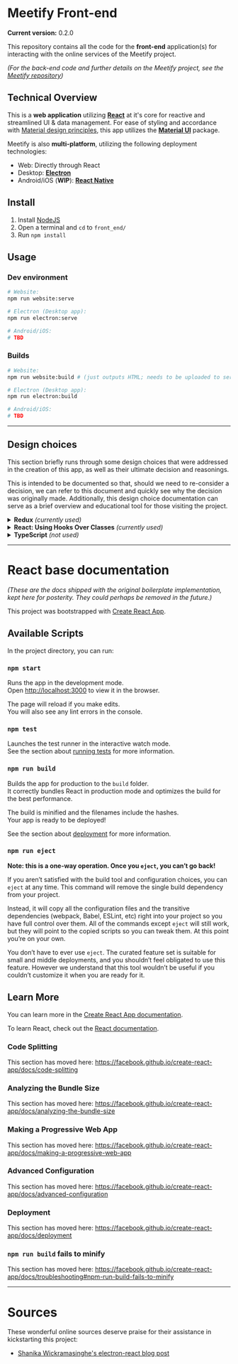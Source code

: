 # Meetify Front-end

**Current version:** 0.2.0

This repository contains all the code for the **front-end** application(s) for
interacting with the online services of the Meetify project.

*(For the back-end code and further details on the Meetify project, see the
[Meetify repository](https://github.com/RobBoeckermann/Meetify))*

## Technical Overview

This is a **web application** utilizing [**React**](https://reactjs.org/) at
it's core for reactive and streamlined UI & data management. For ease of styling
and accordance with [Material design principles](https://material.io/design),
this app utilizes the [**Material UI**](https://material-ui.com/) package.

Meetify is also **multi-platform**, utilizing the following deployment
technologies:

- Web: Directly through React
- Desktop: [**Electron**](https://www.electronjs.org/)
- Android/iOS (**WIP**): [**React Native**](https://reactnative.dev/)

## Install

1. Install [NodeJS](https://nodejs.org/en/)
1. Open a terminal and `cd` to `front_end/`
1. Run `npm install`

## Usage

### Dev environment

 ``` sh
# Website:
npm run website:serve

# Electron (Desktop app):
npm run electron:serve

# Android/iOS:
# TBD
```

### Builds

``` sh
# Website:
npm run website:build # (just outputs HTML; needs to be uploaded to server...)

# Electron (Desktop app):
npm run electron:build

# Android/iOS:
# TBD
```

---

## Design choices

This section briefly runs through some design choices that were addressed in the
creation of this app, as well as their ultimate decision and reasonings.

This is intended to be documented so that, should we need to re-consider a
decision, we can refer to this document and quickly see why the decision was
originally made. Additionally, this design choice documentation can serve as a
brief overview and educational tool for those visiting the project.

<details>
<summary>
<strong>Redux</strong> <em>(currently used)</em>
</summary>

[Redux](https://redux.js.org/) is a data manager for react programs, creating a
central "state" of data for use across distantly connected UI components.

This can help ensure **clean, consistent, and traceable data flow**, as well as
**potentially increased efficiency**. Although this does involve **increased
complexity** in the short-term, it allows for our app to grow very large with
still-maintainable data.

Many similar implementations of this concept exist, including basic homebrew
ones, but Redux was chosen due to widely being the **most popular**. However, the
simplest alternative we could consider would be React's own
[**Context**](https://reactjs.org/docs/context.html) API.

</details>

<details>
<summary>
<strong>React: Using Hooks Over Classes</strong> <em>(currently used)</em>
</summary>

[React hooks](https://reactjs.org/docs/hooks-intro.html) are a relatively new
feature to React that allow for function components to have all the same
features of a class component.

As some basic examples of the visual difference, the [React
docs](https://reactjs.org/docs/components-and-props.html) show the following two
identical visual components:

**Function Component:**  
``` jsx
function Welcome(props) {
  return <h1>Hello, {props.name}</h1>;
}
```
**Class Component:**  
``` jsx
class Welcome extends React.Component {
  render () {
    return <h1>Hello, {props.name}</h1>;
  }
}
```

Classes used to have the advantage of an **internal state** that could be
watched, resulting in the view being **live updated** upon change. However, now
that functional components have hooks, **they have all the same features as class
components.** Thus, it comes into question which should be used.

Ultimately, it was decided that **hooks (functional components) are better** and
will be used throughout the program. Simply put, they're **simpler**, and
**practically required for Redux** *(due to common [Redux
hooks](https://react-redux.js.org/api/hooks#using-hooks-in-a-react-redux-app)
like useSelector and useDispatch)*. Additionally, they better encourage smaller
components, allowing for a more manageable internal architecture.

Further research confirms and better explains these sentiments:

- [6 Reasons to Use React Hooks Instead of Classes](https://blog.bitsrc.io/6-reasons-to-use-react-hooks-instead-of-classes-7e3ee745fe04)
- [Why We Switched to React Hooks](https://blog.bitsrc.io/why-we-switched-to-react-hooks-48798c42c7f)
- [React Hooks versus Classes](https://medium.com/better-programming/react-hooks-vs-classes-add2676a32f2)

Thus, for consistency, code brevity, and compatibility, **hooks / function
components should be utilized everywhere in the program.**

</details>


<details>
<summary>
<strong>TypeScript</strong> <em>(not used)</em>
</summary>

[TypeScript](https://www.typescriptlang.org/) is a JavaScript extension that
allows for further OOP practices and the validation that comes with it.

This was ultimately **not used** for Meetify. Although the benefits may be
useful, it also adds a layer of **increased complexity**. There are also notes
of it resulting in **incompatibilities** in some cases, potentially resulting in
more headache than it's worht. Perhaps most of all, it seemed **unnecessary**
and, per Occam's Razor, was not used in Meetify.

</details>


--- 

# React base documentation

*(These are the docs shipped with the original boilerplate implementation, kept
here for posterity. They could perhaps be removed in the future.)*

This project was bootstrapped with [Create React App](https://github.com/facebook/create-react-app).

## Available Scripts

In the project directory, you can run:

### `npm start`

Runs the app in the development mode.<br />
Open [http://localhost:3000](http://localhost:3000) to view it in the browser.

The page will reload if you make edits.<br />
You will also see any lint errors in the console.

### `npm test`

Launches the test runner in the interactive watch mode.<br />
See the section about [running tests](https://facebook.github.io/create-react-app/docs/running-tests) for more information.

### `npm run build`

Builds the app for production to the `build` folder.<br />
It correctly bundles React in production mode and optimizes the build for the best performance.

The build is minified and the filenames include the hashes.<br />
Your app is ready to be deployed!

See the section about [deployment](https://facebook.github.io/create-react-app/docs/deployment) for more information.

### `npm run eject`

**Note: this is a one-way operation. Once you `eject`, you can’t go back!**

If you aren’t satisfied with the build tool and configuration choices, you can `eject` at any time. This command will remove the single build dependency from your project.

Instead, it will copy all the configuration files and the transitive dependencies (webpack, Babel, ESLint, etc) right into your project so you have full control over them. All of the commands except `eject` will still work, but they will point to the copied scripts so you can tweak them. At this point you’re on your own.

You don’t have to ever use `eject`. The curated feature set is suitable for small and middle deployments, and you shouldn’t feel obligated to use this feature. However we understand that this tool wouldn’t be useful if you couldn’t customize it when you are ready for it.

## Learn More

You can learn more in the [Create React App documentation](https://facebook.github.io/create-react-app/docs/getting-started).

To learn React, check out the [React documentation](https://reactjs.org/).

### Code Splitting

This section has moved here: https://facebook.github.io/create-react-app/docs/code-splitting

### Analyzing the Bundle Size

This section has moved here: https://facebook.github.io/create-react-app/docs/analyzing-the-bundle-size

### Making a Progressive Web App

This section has moved here: https://facebook.github.io/create-react-app/docs/making-a-progressive-web-app

### Advanced Configuration

This section has moved here: https://facebook.github.io/create-react-app/docs/advanced-configuration

### Deployment

This section has moved here: https://facebook.github.io/create-react-app/docs/deployment

### `npm run build` fails to minify

This section has moved here: https://facebook.github.io/create-react-app/docs/troubleshooting#npm-run-build-fails-to-minify



---

# Sources

These wonderful online sources deserve praise for their assistance in
kickstarting this project:

- [Shanika Wickramasinghe's electron-react blog post](https://blog.bitsrc.io/building-an-electron-app-with-electron-react-boilerplate-c7ef8d010a91)
